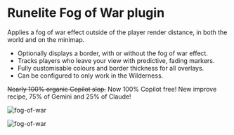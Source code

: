 # Runelite Fog of War plugin
Applies a fog of war effect outside of the player render distance, in both the world and on the minimap.

- Optionally displays a border, with or without the fog of war effect.
- Tracks players who leave your view with predictive, fading markers.
- Fully customisable colours and border thickness for all overlays.
- Can be configured to only work in the Wilderness.

~~Nearly 100% organic Copilot slop.~~ Now 100% Copilot free! New improve recipe, 75% of Gemini and 25% of Claude!

![fog-of-war](https://github.com/user-attachments/assets/c2432d2c-18a4-48ac-83a3-621b8c8cade7)

![fog-of-war](https://github.com/user-attachments/assets/ba8abf31-4145-45c7-b03f-5a6f03e4367b)
